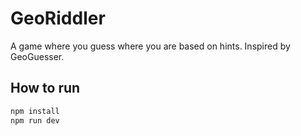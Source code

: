 # GeoRiddler

A game where you guess where you are based on hints. Inspired by GeoGuesser.

## How to run

``` bash
npm install
npm run dev
```
